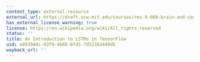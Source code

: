 ```yaml
---
content_type: external-resource
external_url: https://draft.ocw.mit.edu/courses/res-9-008-brain-and-cognitive-sciences-computational-tutorials/pages/9-an-introduction-to-lstms-in-tensorflow/
has_external_license_warning: true
license: https://en.wikipedia.org/wiki/All_rights_reserved
status: ''
title: An Introduction to LSTMs in TensorFlow
uid: e893940c-03f9-4668-8f45-7d5226d449d5
wayback_url: ''
---
```

